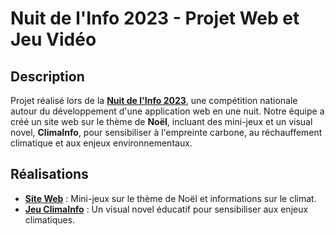 ﻿# Nuit de l'Info 2023 - Projet Web et Jeu Vidéo

## Description

Projet réalisé lors de la **[Nuit de l'Info 2023](https://www.nuitdelinfo.com/)**, une compétition nationale autour du développement d'une application web en une nuit. Notre équipe a créé un site web sur le thème de **Noël**, incluant des mini-jeux et un visual novel, **ClimaInfo**, pour sensibiliser à l'empreinte carbone, au réchauffement climatique et aux enjeux environnementaux.

## Réalisations

- **[Site Web](https://aurelien-aqr.github.io/ndi_2023/)** : Mini-jeux sur le thème de Noël et informations sur le climat.
- **[Jeu ClimaInfo](https://aurelien-aqr.github.io/ClimaInfo/ClimaInfo-1.0-web/index.html)** : Un visual novel éducatif pour sensibiliser aux enjeux climatiques.
